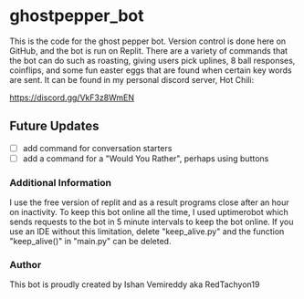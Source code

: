 # ghostpepper_bot
This is the code for the ghost pepper bot. Version control is done here on GitHub, and the bot is run on Replit.
There are a variety of commands that the bot can do such as roasting, giving users pick uplines, 8 ball responses, coinflips, and some fun easter eggs that are found when certain key words are sent. It can be found in my personal discord server, Hot Chili:

https://discord.gg/VkF3z8WmEN

## Future Updates
- [ ] add command for conversation starters
- [ ] add a command for a "Would You Rather", perhaps using buttons

### Additional Information
I use the free version of replit and as a result programs close after an hour on inactivity. To keep this bot online all the time, I used uptimerobot which sends requests to the bot in 5 minute intervals to keep the bot online. If you use an IDE without this limitation, delete "keep_alive.py" and the function "keep_alive()" in "main.py" can be deleted.

### Author
This bot is proudly created by Ishan Vemireddy aka RedTachyon19
